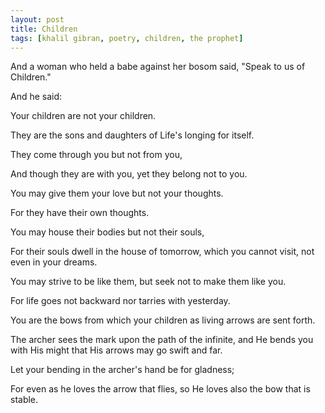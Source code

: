 ```yaml
---
layout: post
title: Children
tags: [khalil gibran, poetry, children, the prophet]
---
```


And a woman who held a babe against her bosom said, "Speak to us of Children."

And he said:

Your children are not your children.

They are the sons and daughters of Life's longing for itself.

They come through you but not from you,

And though they are with you, yet they belong not to you.

You may give them your love but not your thoughts.

For they have their own thoughts.

You may house their bodies but not their souls,

For their souls dwell in the house of tomorrow, which you cannot visit, not even in your dreams.

You may strive to be like them, but seek not to make them like you.

For life goes not backward nor tarries with yesterday.

You are the bows from which your children as living arrows are sent forth.

The archer sees the mark upon the path of the infinite, and He bends you with His might that His arrows may go swift and far.

Let your bending in the archer's hand be for gladness;

For even as he loves the arrow that flies, so He loves also the bow that is stable.


